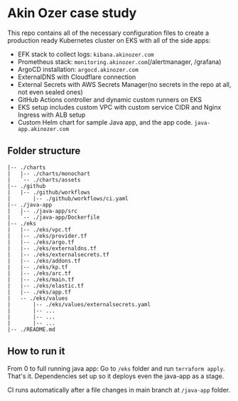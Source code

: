 # Akin Ozer case study

This repo contains all of the necessary configuration files to create a production ready Kubernetes cluster on EKS with all of the side apps:

- EFK stack to collect logs: `kibana.akinozer.com`
- Prometheus stack: `monitoring.akinozer.com`(/alertmanager, /grafana)
- ArgoCD installation: `argocd.akinozer.com`
- ExternalDNS with Cloudflare connection
- External Secrets with AWS Secrets Manager(no secrets in the repo at all, not even sealed ones)
- GitHub Actions controller and dynamic custom runners on EKS
- EKS setup includes custom VPC with custom service CIDR and Nginx Ingress with ALB setup
- Custom Helm chart for sample Java app, and the app code. `java-app.akinozer.com`

## Folder structure

```
|-- ./charts
|   |-- ./charts/monochart
|   `-- ./charts/assets
|-- ./github
|   |-- ./github/workflows
|       |-- ./github/workflows/ci.yaml
|-- ./java-app
|   |-- ./java-app/src
|   `-- ./java-app/Dockerfile
|-- ./eks
|   |-- ./eks/vpc.tf
|   |-- ./eks/provider.tf
|   |-- ./eks/argo.tf
|   |-- ./eks/externaldns.tf
|   |-- ./eks/externalsecrets.tf
|   |-- ./eks/addons.tf
|   |-- ./eks/kp.tf
|   |-- ./eks/arc.tf
|   |-- ./eks/main.tf
|   |-- ./eks/elastic.tf
|   |-- ./eks/app.tf
|   -- ./eks/values
|       |-- ./eks/values/externalsecrets.yaml
|       |-- ...
|       |-- ...
|       |-- ...
|-- ./README.md
```

## How to run it

From 0 to full running java app: Go to `/eks` folder and run `terraform apply`. That's it. Dependencies set up so it deploys even the java-app as a stage.

CI runs automatically after a file changes in main branch at `/java-app` folder.